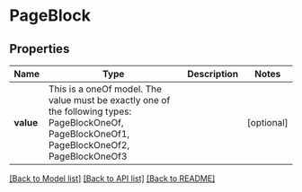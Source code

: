 # PageBlock



## Properties
Name | Type | Description | Notes
------------ | ------------- | ------------- | -------------
**value** | This is a oneOf model. The value must be exactly one of the following types: PageBlockOneOf, PageBlockOneOf1, PageBlockOneOf2, PageBlockOneOf3 |  | [optional] 




[[Back to Model list]](../README.md#models) [[Back to API list]](../README.md#api-endpoints) [[Back to README]](../README.md)


